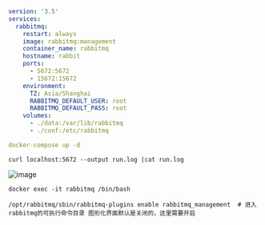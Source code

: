 ```yaml
version: '3.5'
services:
  rabbitmq:
    restart: always
    image: rabbitmq:management
    container_name: rabbitmq
    hostname: rabbit
    ports:
      - 5672:5672
      - 15672:15672
    environment:
      TZ: Asia/Shanghai
      RABBITMQ_DEFAULT_USER: root
      RABBITMQ_DEFAULT_PASS: root
    volumes:
      - ./data:/var/lib/rabbitmq
      - ./conf:/etc/rabbitmq
```

```yaml
docker-compose up -d
```



```shell
curl localhost:5672 --output run.log |cat run.log

```

![image](https://img2023.cnblogs.com/blog/2402369/202303/2402369-20230309180240206-743458410.png)


```shell
docker exec -it rabbitmq /bin/bash
```

```shell
/opt/rabbitmq/sbin/rabbitmq-plugins enable rabbitmq_management	# 进入rabbitmq的可执行命令目录 图形化界面默认是关闭的，这里需要开启
```